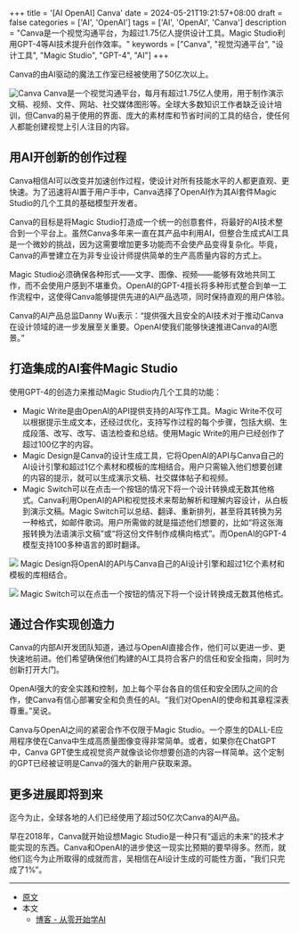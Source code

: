 +++
title = '[AI OpenAI] Canva'
date = 2024-05-21T19:21:57+08:00
draft = false
categories = ['AI', 'OpenAI']
tags = ['AI', 'OpenAI', 'Canva']
description = "Canva是一个视觉沟通平台，为超过1.75亿人提供设计工具。Magic Studio利用GPT-4等AI技术提升创作效率。"
keywords = ["Canva", "视觉沟通平台", "设计工具", "Magic Studio", "GPT-4", "AI"]
+++

Canva的由AI驱动的魔法工作室已经被使用了50亿次以上。

![Canva](https://images.ctfassets.net/kftzwdyauwt9/7lqBnA8Gaz7fvmABCmlQ4x/6ce679925b23e96d410c8b5509480806/Canva.png?w=1920&q=90&fm=webp)
Canva是一个视觉沟通平台，每月有超过1.75亿人使用，用于制作演示文稿、视频、文件、网站、社交媒体图形等。全球大多数知识工作者缺乏设计培训，但Canva的易于使用的界面、庞大的素材库和节省时间的工具的结合，使任何人都能创建视觉上引人注目的内容。

## 用AI开创新的创作过程
Canva相信AI可以改变并加速创作过程，使设计对所有技能水平的人都更直观、更快速。为了迅速将AI置于用户手中，Canva选择了OpenAI作为其AI套件Magic Studio的几个工具的基础模型开发者。

Canva的目标是将Magic Studio打造成一个统一的创意套件，将最好的AI技术整合到一个平台上。虽然Canva多年来一直在其产品中利用AI，但整合生成式AI工具是一个微妙的挑战，因为这需要增加更多功能而不会使产品变得复杂化。毕竟，Canva的声誉建立在为非专业设计师提供简单的生产高质量内容的方式上。

Magic Studio必须确保各种形式——文字、图像、视频——能够有效地共同工作，而不会使用户感到不堪重负。OpenAI的GPT-4擅长将多种形式整合到单一工作流程中，这使得Canva能够提供先进的AI产品选项，同时保持直观的用户体验。

Canva的AI产品总监Danny Wu表示：“提供强大且安全的AI技术对于推动Canva在设计领域的进一步发展至关重要。OpenAI使我们能够快速推进Canva的AI愿景。”

## 打造集成的AI套件Magic Studio
使用GPT-4的创造力来推动Magic Studio内几个工具的功能：

- Magic Write是由OpenAI的API提供支持的AI写作工具。Magic Write不仅可以根据提示生成文本，还经过优化，支持写作过程的每个步骤，包括大纲、生成段落、改写、改写、语法检查和总结。使用Magic Write的用户已经创作了超过100亿字的内容。
- Magic Design是Canva的设计生成工具，它将OpenAI的API与Canva自己的AI设计引擎和超过1亿个素材和模板的库相结合。用户只需输入他们想要创建的内容的提示，就可以生成演示文稿、社交媒体帖子和视频。
- Magic Switch可以在点击一个按钮的情况下将一个设计转换成无数其他格式。Canva利用OpenAI的API和视觉技术来帮助解析和理解内容设计，从白板到演示文稿。Magic Switch可以总结、翻译、重新排列，甚至将其转换为另一种格式，如邮件歌词。用户所需做的就是描述他们想要的，比如“将这张海报转换为法语演示文稿”或“将这份文件制作成横向格式”。而OpenAI的GPT-4模型支持100多种语言的即时翻译。

![](https://images.ctfassets.net/kftzwdyauwt9/bcyEWNucFNbUsrKs9mTHf/28f330217e84323f4804a1380ffa59d2/3.jpg?w=1920&q=90&fm=webp)
Magic Design将OpenAI的API与Canva自己的AI设计引擎和超过1亿个素材和模板的库相结合。

![](https://images.ctfassets.net/kftzwdyauwt9/4kIYX3HZ6hfA79G83SmNau/d6926e1bcd2616058bbcd553dac3f510/1.jpg?w=1920&q=90&fm=webp)
Magic Switch可以在点击一个按钮的情况下将一个设计转换成无数其他格式。

## 通过合作实现创造力
Canva的内部AI开发团队知道，通过与OpenAI直接合作，他们可以更进一步、更快速地前进。他们希望确保他们构建的AI工具符合客户的信任和安全指南，同时为创新打开大门。

OpenAI强大的安全实践和控制，加上每个平台各自的信任和安全团队之间的合作，使Canva有信心部署安全和负责任的AI。“我们对OpenAI的使命和其章程深表尊重。”吴说。

Canva与OpenAI之间的紧密合作不仅限于Magic Studio。一个原生的DALL-E应用程序使在Canva中生成高质量图像变得非常简单。或者，如果你在ChatGPT中，Canva GPT使生成视觉资产就像谈论你想要创造的内容一样简单。这个定制的GPT已经被证明是Canva的强大的新用户获取来源。

## 更多进展即将到来
迄今为止，全球各地的人们已经使用了超过50亿次Canva的AI产品。

早在2018年，Canva就开始设想Magic Studio是一种只有“遥远的未来”的技术才能实现的东西。Canva和OpenAI的进步使这一现实比预期的要早得多。然而，就他们迄今为止所取得的成就而言，吴相信在AI设计生成的可能性方面，“我们只完成了1%”。

---

- [原文](https://openai.com/index/canva/)
- 本文
    - [博客 - 从零开始学AI](https://blog.aihub2022.top/post/ai-openai-canva/)
    <!-- - [微信 - 从零开始学AI](...) -->
    <!-- - [CSDN - 从零开始学AI](...) -->
    <!-- - [掘金 - 从零开始学AI](...) -->
    <!-- - [知乎 - 从零开始学AI](...) -->
    <!-- - [阿里云 - 从零开始学AI](...) -->
    <!-- - [腾讯云 - 从零开始学AI](...) -->
